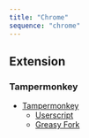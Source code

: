 ```yaml
---
title: "Chrome"
sequence: "chrome"
---
```


## Extension

### Tampermonkey

- [Tampermonkey](https://www.tampermonkey.net/)
    - [Userscript](https://www.tampermonkey.net/scripts.php)
    - [Greasy Fork](https://greasyfork.org/)

